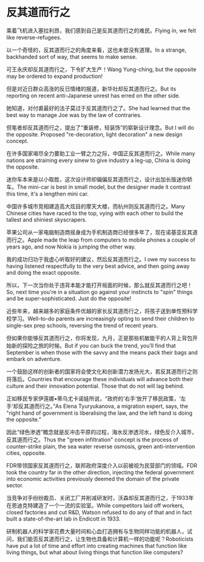 # 反其道而行之

<p><span class="chinese">乘着飞机进入塞拉利昂，我们感到自己是反其道而行之的难民。</span><span class="english">Flying in, we felt like reverse-refugees.</span></p>

<p><span class="chinese">以一个奇怪的，反其道而行之的角度来看，这也未尝没有道理。</span><span class="english">In a strange, backhanded sort of way, that seems to make sense.</span></p>

<p><span class="chinese">可王永庆却反其道而行之，下令扩大生产！</span><span class="english">Wang Yung-ching, but the opposite may be ordered to expand production!</span></p>

<p><span class="chinese">但是对近日群众高涨的反日情绪的报道，新华社却反其道而行之。</span><span class="english">But its reporting on recent anti-Japanese unrest has erred on the other side.</span></p>

<p><span class="chinese">她知道，对付裘最好的法子莫过于反其道而行之了。</span><span class="english">She had learned that the best way to manage Joe was by the law of contraries.</span></p>

<p><span class="chinese">但笔者却反其道而行之，提出了“重装修，轻装饰”的崭新设计理念。</span><span class="english">But I will do the opposite. Proposed "re-decoration, light decoration" a new design concept.</span></p>

<p><span class="chinese">在许多国家竭尽全力要助工业一臂之力之际，中国正反其道而行之。</span><span class="english">While many nations are straining every sinew to give industry a leg-up, China is doing the opposite.</span></p>

<p><span class="chinese">迷你车本来是以小取胜，这次设计师却偏偏反其道而行之，设计出加长版迷你轿车。</span><span class="english">The mini-car is best in small model, but the designer made it contrast this time, it's a lengthen mini car.</span></p>

<p><span class="chinese">中国许多城市竞相建造高大炫目的摩天大楼，而杭州则反其道而行之。</span><span class="english">Many Chinese cities have raced to the top, vying with each other to build the tallest and shiniest skyscrapers.</span></p>

<p><span class="chinese">苹果公司从一家电脑制造商摇身成为手机制造商已经很多年了，现在诺基亚反其道而行之。</span><span class="english">Apple made the leap from computers to mobile phones a couple of years ago, and now Nokia is jumping the other way.</span></p>

<p><span class="chinese">我的成功归功于我虚心听取好的建议，然后反其道而行之。</span><span class="english">I owe my success to having listened respectfully to the very best advice, and then going away and doing the exact opposite.</span></p>

<p><span class="chinese">所以，下一次当你处于违背本能才能打开局面的时候，那么就反其道而行之吧！</span><span class="english">So, next time you're in a situation go against your instincts to "spin" things and be super-sophisticated. Just do the opposite!</span></p>

<p><span class="chinese">近些年来，越来越多的家庭条件优越的家长反其道而行之，将孩子送到单性预科学校学习。</span><span class="english">Well-to-do parents are increasingly opting to send their children to single-sex prep schools, reversing the trend of recent years.</span></p>

<p><span class="chinese">但如果你能够反其道而行之，你将发现，九月，正是那些机敏能干的人背上背包开始新的探险之旅的时候。</span><span class="english">But if you can buck the trend, you’ll find that September is when those with the savvy and the means pack their bags and embark on adventure.</span></p>

<p><span class="chinese">一个鼓励这样的创新者的国家将会使文化和创新潜力发扬光大，若反其道而行之则将落后。</span><span class="english">Countries that encourage these individuals will advance both their culture and their innovation potential. Those that do not will lag behind.</span></p>

<p><span class="chinese">正如移民专家伊莲娜•蒂乌尤卡诺娃所说，“政府的‘右手’放开了移民政策，‘左手’却反其道而行之。”</span><span class="english">As Elena Tyuryukanova, a migration expert, says, the "right hand of government is liberalising the law, and the left hand is doing the opposite."</span></p>

<p><span class="chinese">因此“绿色渗透”概念就是反冲击平原的过程，海水反渗透河水，绿色反介入城市，反其道而行之。</span><span class="english">Thus the "green infiltration" concept is the process of counter-strike plain, the sea water reverse osmosis, green anti-intervention cities, opposite.</span></p>

<p><span class="chinese">FDR带领国家反其道而行之，联邦政府深度介入以前被视为民营部门的领域。</span><span class="english">FDR took the country far in the other direction, injecting the federal government into economic activities previously deemed the domain of the private sector.</span></p>

<p><span class="chinese">当竞争对手纷纷裁员、关闭工厂并削减研发时，沃森却反其道而行之，于1933年在恩迪克特建造了一个一流的实验室。</span><span class="english">While competitors laid off workers, closed factories and cut R&D, Watson refused to do any of that and in fact built a state-of-the-art lab in Endicott in 1933.</span></p>

<p><span class="chinese">研制机器人的科学家花费大量时间和心血打造拥有与生物同样功能的机器人，试问，我们能否反其道而行之，让生物也具备和计算机一样的功能呢？</span><span class="english">Roboticists have put a lot of time and effort into creating machines that function like living things, but what about living things that function like computers?</span></p>

